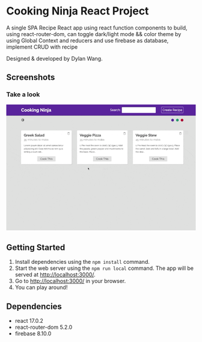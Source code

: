 # Cooking Ninja React Project

A single SPA Recipe React app using react function components to build, using react-router-dom, can toggle dark/light
mode && color theme by using Global Context and reducers and use firebase as database, implement CRUD with recipe

Designed & developed by Dylan Wang.

## Screenshots

### Take a look

![Gif](/screenshots/look.gif)

## Getting Started

1. Install dependencies using the `npm install` command.
2. Start the web server using the `npm run local` command. The app will be served at <http://localhost:3000/>.
3. Go to <http://localhost:3000/> in your browser.
4. You can play around!

## Dependencies

- react 17.0.2
- react-router-dom 5.2.0
- firebase 8.10.0
